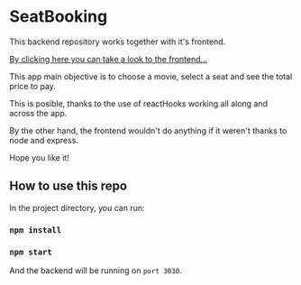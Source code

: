 # SeatBooking

This backend repository works together with it's frontend.

[By clicking here you can take a look to the frontend...](https://github.com/bocod/SeatBooking)

This app main objective is to choose a movie, select a seat and see the total price to pay.

This is posible, thanks to the use of reactHooks working all along and across the app.

By the other hand, the frontend wouldn't do anything if it weren't thanks to node and express.

Hope you like it!

## How to use this repo

In the project directory, you can run:

### `npm install`

### `npm start`

And the backend will be running on `port 3030`.
